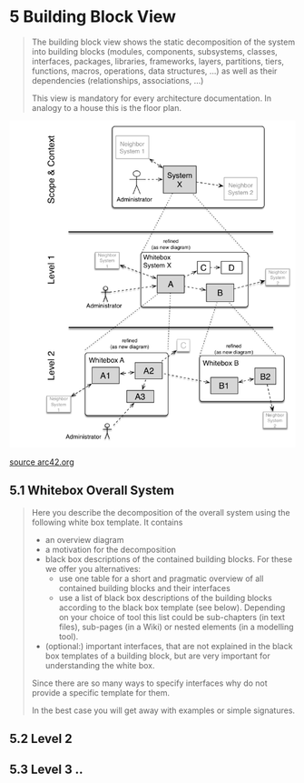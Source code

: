 # 5 Building Block View 

> The building block view shows the static decomposition of the system into building blocks (modules, components, subsystems, classes, interfaces, packages, libraries, frameworks, layers, partitions, tiers, functions, macros, operations, data structures, …) as well as their dependencies (relationships, associations, …)
>
> This view is mandatory for every architecture documentation. In analogy to a house this is the floor plan.

![building block hierarchy](assets/05-building-block-hierarchy.png)

[source arc42.org](https://docs.arc42.org/section-5/)

## 5.1 Whitebox Overall System 

> Here you describe the decomposition of the overall system using the following white box template. It contains
>
> * an overview diagram
> * a motivation for the decomposition
> * black box descriptions of the contained building blocks. For these we offer you alternatives:
>   * use one table for a short and pragmatic overview of all contained building blocks and their interfaces
>   * use a list of black box descriptions of the building blocks according to the black box template (see below). Depending on your choice of tool this list could be sub-chapters (in text files), sub-pages (in a Wiki) or nested elements (in a modelling tool).
> * (optional:) important interfaces, that are not explained in the black box templates of a building block, but are very important for understanding the white box.
> 
> Since there are so many ways to specify interfaces why do not provide a specific template for them.
>
> In the best case you will get away with examples or simple signatures.

## 5.2 Level 2

## 5.3 Level 3 ..
